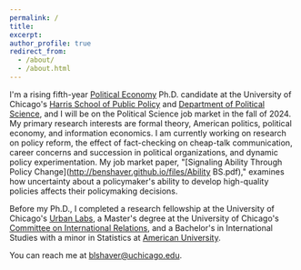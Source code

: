 ```yaml
---
permalink: /
title: 
excerpt:
author_profile: true
redirect_from: 
  - /about/
  - /about.html
--- 
```


I'm a rising fifth-year [Political Economy](https://politicaleconomy.uchicago.edu/) Ph.D. candidate at the University of Chicago's [Harris School of Public Policy](https://harris.uchicago.edu/) and [Department of Political Science](https://political-science.uchicago.edu/), and I will be on the Political Science job market in the fall of 2024. My primary research interests are formal theory, American politics, political economy, and information economics. I am currently working on research on policy reform, the effect of fact-checking on cheap-talk communication, career concerns and succession in political organizations, and dynamic policy experimentation. My job market paper, "[Signaling Ability Through Policy Change](http://benshaver.github.io/files/Ability BS.pdf)," examines how uncertainty about a policymaker's ability to develop high-quality policies affects their policymaking decisions. 

Before my Ph.D., I completed a research fellowship at the University of Chicago's [Urban Labs](https://urbanlabs.uchicago.edu/), a Master's degree at the University of Chicago's [Committee on International Relations](https://cir.uchicago.edu/), and a Bachelor's in International Studies with a minor in Statistics at [American University](https://www.american.edu/). 

You can reach me at [blshaver@uchicago.edu](mailto:blshaver@uchicago.edu). 
